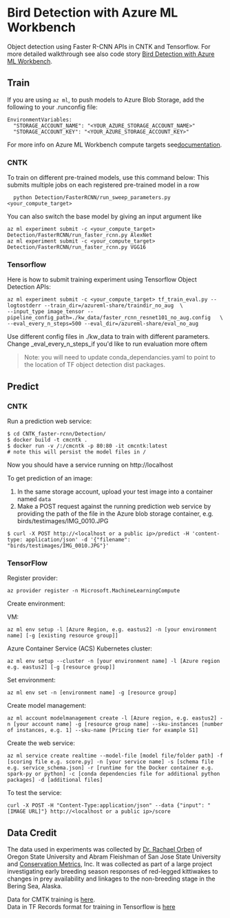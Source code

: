 # Bird Detection with Azure ML Workbench

Object detection using Faster R-CNN APIs in CNTK and Tensorflow.
For more detailed walkthrough see also code story [Bird Detection with Azure ML Workbench](https://www.microsoft.com/developerblog/2017/10/24/bird-detection-with-azure-ml-workbench/).

## Train

If you are using `az ml`, to push models to Azure Blob Storage, add the following to your .runconfig file:

```
EnvironmentVariables:
  "STORAGE_ACCOUNT_NAME": "<YOUR_AZURE_STORAGE_ACCOUNT_NAME>"
  "STORAGE_ACCOUNT_KEY": "<YOUR_AZURE_STORAGE_ACCOUNT_KEY>"
```

For more info on Azure ML Workbench compute targets see[documentation](https://docs.microsoft.com/en-us/azure/machine-learning/preview/how-to-create-dsvm-hdi).
### CNTK
To train on different pre-trained models, use this command below:
This submits multiple jobs on each registered pre-trained model in a row

```
  python Detection/FasterRCNN/run_sweep_parameters.py <your_compute_target>
```

You can also switch the base model by giving an input argument like 

```
az ml experiment submit -c <your_compute_target> Detection/FasterRCNN/run_faster_rcnn.py AlexNet
az ml experiment submit -c <your_compute_target> Detection/FasterRCNN/run_faster_rcnn.py VGG16
```
### Tensorflow
Here is how to submit training experiment using Tensorflow Object Detection APIs:

```
az ml experiment submit -c <your_compute_target> tf_train_eval.py --logtostderr --train_dir=/azureml-share/traindir_no_aug  \
--input_type image_tensor --pipeline_config_path=./kw_data/faster_rcnn_resnet101_no_aug.config   \
--eval_every_n_steps=500 --eval_dir=/azureml-share/eval_no_aug
```

Use different config files in ./kw_data to train with different parameters.
Change _eval_every_n_steps_if you'd like to run evaluation more oftem

> Note: you will need to update conda_dependancies.yaml to point to the location of  TF object detection dist packages.

## Predict

### CNTK

Run a prediction web service:

```
$ cd CNTK_faster-rcnn/Detection/
$ docker build -t cmcntk .
$ docker run -v /:/cmcntk -p 80:80 -it cmcntk:latest
# note this will persist the model files in /

```
Now you should have a service running on 
http://localhost

To get prediction of an image:
1. In the same storage account, upload your test image into a container named `data`
2. Make a POST request against the running prediction web service by providing the path of the file in the Azure blob storage container, e.g. birds/testimages/IMG_0010.JPG

```
$ curl -X POST http://<localhost or a public ip>/predict -H 'content-type: application/json' -d '{"filename": "birds/testimages/IMG_0010.JPG"}'

```

### TensorFlow

Register provider:

```
az provider register -n Microsoft.MachineLearningCompute
```

Create environment:

VM: 
```
az ml env setup -l [Azure Region, e.g. eastus2] -n [your environment name] [-g [existing resource group]]
```

Azure Container Service (ACS) Kubernetes cluster: 

```
az ml env setup --cluster -n [your environment name] -l [Azure region e.g. eastus2] [-g [resource group]]
```

Set environment:

```
az ml env set -n [environment name] -g [resource group]
```

Create model management:

```
az ml account modelmanagement create -l [Azure region, e.g. eastus2] -n [your account name] -g [resource group name] --sku-instances [number of instances, e.g. 1] --sku-name [Pricing tier for example S1]
```

Create the web service:

```
az ml service create realtime --model-file [model file/folder path] -f [scoring file e.g. score.py] -n [your service name] -s [schema file e.g. service_schema.json] -r [runtime for the Docker container e.g. spark-py or python] -c [conda dependencies file for additional python packages] -d [additional files]
```

To test the service:

```
curl -X POST -H "Content-Type:application/json" --data {"input": "[IMAGE URL]"} http://<localhost or a public ip>/score
```

## Data Credit
The data  used in experiments was collected by [Dr. Rachael Orben](https://rachaelorben.dunked.com/red-legged-kittiwake-incubation) of Oregon State University and Abram Fleishman of San Jose State University and [Conservation Metrics](http://conservationmetrics.com), Inc.
It was collected as part of a large project investigating early breeding season responses of red-legged kittiwakes to changes in prey availability and linkages to the non-breeding stage in the Bering Sea, Alaska.

Data for CMTK training is [here](https://olgalicodestory.blob.core.windows.net/kittiwakedata/kittiwake_labled.zip).  
Data in TF Records format for training in Tensorflow is [here](https://olgalicodestory.blob.core.windows.net/kittiwakedata/kittiwake_labled_tfrecords.zip)


